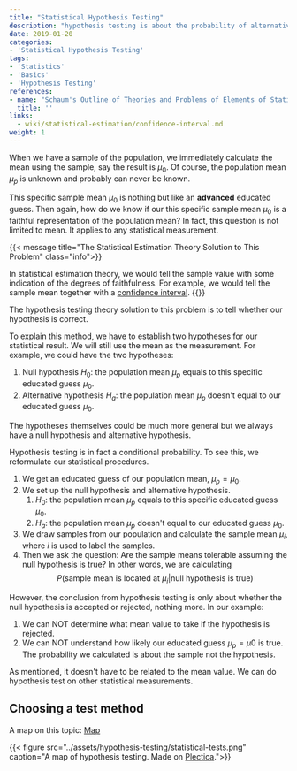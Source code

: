 ```yaml
---
title: "Statistical Hypothesis Testing"
description: "hypothesis testing is about the probability of alternative hypothesis if the null hypothesis is true, or even more general"
date: 2019-01-20
categories:
- 'Statistical Hypothesis Testing'
tags:
- 'Statistics'
- 'Basics'
- 'Hypothesis Testing'
references:
- name: "Schaum's Outline of Theories and Problems of Elements of Statistics II, by Ruth Bernstein and Stephen Bernstein, Chapter 16"
  title: ''
links:
  - wiki/statistical-estimation/confidence-interval.md
weight: 1
---
```


When we have a sample of the population, we immediately calculate the mean using the sample, say the result is $\mu_0$. Of course, the population mean $\mu_p$ is unknown and probably can never be known.

This specific sample mean $\mu_0$ is nothing but like an **advanced** educated guess. Then again, how do we know if our this specific sample mean $\mu_0$ is a faithful representation of the population mean? In fact, this question is not limited to mean. It applies to any statistical measurement.

{{< message title="The Statistical Estimation Theory Solution to This Problem" class="info">}}

In statistical estimation theory, we would tell the sample value with some indication of the degrees of faithfulness. For example, we would tell the sample mean together with a [confidence interval](/wiki/statistical-estimation/confidence-interval/).
{{</message>}}

The hypothesis testing theory solution to this problem is to tell whether our hypothesis is correct.

To explain this method, we have to establish two hypotheses for our statistical result. We will still use the mean as the measurement. For example, we could have the two hypotheses:

1. Null hypothesis $H_0$: the population mean $\mu_p$ equals to this specific educated guess $\mu_0$.
2. Alternative hypothesis $H_a$: the population mean $\mu_p$ doesn't equal to our educated guess $\mu_0$.

The hypotheses themselves could be much more general but we always have a null hypothesis and alternative hypothesis.

Hypothesis testing is in fact a conditional probability. To see this, we reformulate our statistical procedures.

1. We get an educated guess of our population mean, $\mu_p = \mu_0$.
2. We set up the null hypothesis and alternative hypothesis.
   1. $H_0$: the population mean $\mu_p$ equals to this specific educated guess $\mu_0$.
   2. $H_a$: the population mean $\mu_p$ doesn't equal to our educated guess $\mu_0$.
3. We draw samples from our population and calculate the sample mean $\mu_i$, where $i$ is used to label the samples.
4. Then we ask the question: Are the sample means tolerable assuming the null hypothesis is true? In other words, we are calculating
   $$
   P( \text{sample mean is located at } \mu_i  | \text{null hypothesis is true} )
   $$

However, the conclusion from hypothesis testing is only about whether the null hypothesis is accepted or rejected, nothing more. In our example:

1. We can NOT determine what mean value to take if the hypothesis is rejected.
2. We can NOT understand how likely our educated guess $\mu_p = \mu0$ is true. The probability we calculated is about the sample not the hypothesis.

As mentioned, it doesn't have to be related to the mean value. We can do hypothesis test on other statistical measurements.


## Choosing a test method

A map on this topic: [Map](https://www.plectica.com/maps/8ORZBLFDO)

{{< figure src="../assets/hypothesis-testing/statistical-tests.png" caption="A map of hypothesis testing. Made on [Plectica](https://www.plectica.com/maps/8ORZBLFDO).">}}


